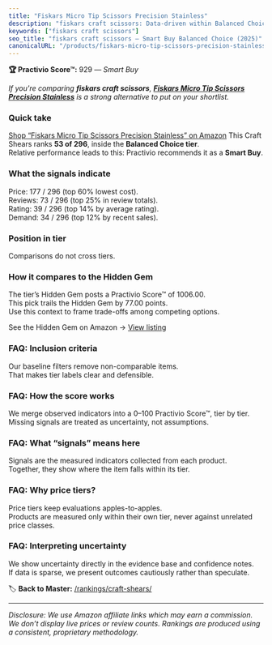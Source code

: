 ```yaml
---
title: "Fiskars Micro Tip Scissors Precision Stainless"
description: "fiskars craft scissors: Data-driven within Balanced Choice ranking using the Practivio Score™. Positioned by quality, value, demand, findability, momentum."
keywords: ["fiskars craft scissors"]
seo_title: "fiskars craft scissors — Smart Buy Balanced Choice (2025)"
canonicalURL: "/products/fiskars-micro-tip-scissors-precision-stainless-B0D1GXM1XD/"
---
```


**🏆 Practivio Score™:** 929 — _Smart Buy_


*If you're comparing **fiskars craft scissors**, **[Fiskars Micro Tip Scissors Precision Stainless](https://www.amazon.com/dp/B0D1GXM1XD?tag=practivio-20)** is a strong alternative to put on your shortlist.*
### Quick take
[Shop “Fiskars Micro Tip Scissors Precision Stainless” on Amazon](https://www.amazon.com/dp/B0D1GXM1XD?tag=practivio-20)
This Craft Shears ranks **53 of 296**, inside the **Balanced Choice tier**.  
Relative performance leads to this: Practivio recommends it as a **Smart Buy**.

### What the signals indicate
Price: 177 / 296 (top 60% lowest cost).  
Reviews: 73 / 296 (top 25% in review totals).  
Rating: 39 / 296 (top 14% by average rating).  
Demand: 34 / 296 (top 12% by recent sales).

### Position in tier
Comparisons do not cross tiers.

### How it compares to the Hidden Gem
The tier’s Hidden Gem posts a Practivio Score™ of 1006.00.  
This pick trails the Hidden Gem by 77.00 points.  
Use this context to frame trade-offs among competing options.  

See the Hidden Gem on Amazon → [View listing](https://www.amazon.com/dp/B08FLKHG8J?tag=practivio-20)

### FAQ: Inclusion criteria
Our baseline filters remove non-comparable items.  
That makes tier labels clear and defensible.

### FAQ: How the score works
We merge observed indicators into a 0–100 Practivio Score™, tier by tier.  
Missing signals are treated as uncertainty, not assumptions.

### FAQ: What “signals” means here
Signals are the measured indicators collected from each product.  
Together, they show where the item falls within its tier.

### FAQ: Why price tiers?
Price tiers keep evaluations apples-to-apples.  
Products are measured only within their own tier, never against unrelated price classes.

### FAQ: Interpreting uncertainty
We show uncertainty directly in the evidence base and confidence notes.  
If data is sparse, we present outcomes cautiously rather than speculate.


🏷️ **Back to Master:** [/rankings/craft-shears/](/rankings/craft-shears/)

---
_Disclosure: We use Amazon affiliate links which may earn a commission. We don’t display live prices or review counts. Rankings are produced using a consistent, proprietary methodology._
